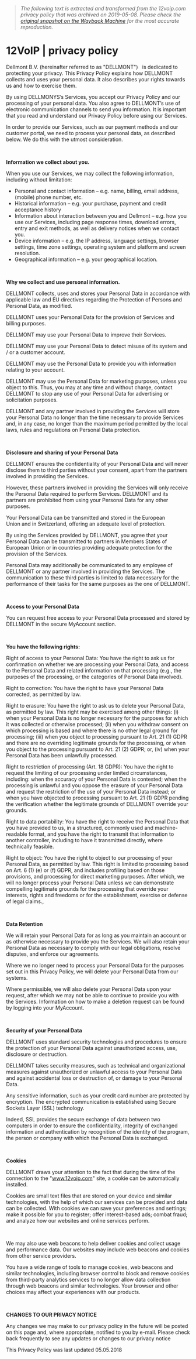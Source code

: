 > *The following text is extracted and transformed from the 12voip.com privacy policy that was archived on 2019-05-08. Please check the [original snapshot on the Wayback Machine](https://web.archive.org/web/20190508034300id_/https%3A//www.12voip.com/privacy) for the most accurate reproduction.*

# 12VoIP | privacy policy

Dellmont B.V. (hereinafter referred to as "DELLMONT")   is dedicated to protecting your privacy. This Privacy Policy explains how DELLMONT collects and uses your personal data. It also describes your rights towards us and how to exercise them.

By using DELLMONYS’s Services, you accept our Privacy Policy and our processing of your personal data. You also agree to DELLMONT’s use of electronic communication channels to send you information. It is important that you read and understand our Privacy Policy before using our Services.

In order to provide our Services, such as our payment methods and our customer portal, we need to process your personal data, as described below. We do this with the utmost consideration.

 

**Information we collect about you.**

When you use our Services, we may collect the following information, including without limitation:

  * Personal and contact information – e.g. name, billing, email address, (mobile) phone number, etc.
  * Historical information – e.g. your purchase, payment and credit acceptance history
  * Information about interaction between you and Dellmont – e.g. how you use our Services, including page response times, download errors, entry and exit methods, as well as delivery notices when we contact you.
  * Device information – e.g. the IP address, language settings, browser settings, time zone settings, operating system and platform and screen resolution.
  * Geographical information – e.g. your geographical location.

 

**Why we collect and use personal information.**

DELLMONT collects, uses and stores your Personal Data in accordance with applicable law and EU directives regarding the Protection of Persons and Personal Data, as modified.

DELLMONT uses your Personal Data for the provision of Services and billing purposes.

DELLMONT may use your Personal Data to improve their Services.

DELLMONT may use your Personal Data to detect misuse of its system and / or a customer account.

DELLMONT may use the Personal Data to provide you with information relating to your account.

DELLMONT may use the Personal Data for marketing purposes, unless you object to this. Thus, you may at any time and without charge, contact DELLMONT to stop any use of your Personal Data for advertising or solicitation purposes.

DELLMONT and any partner involved in providing the Services will store your Personal Data no longer than the time necessary to provide Services and, in any case, no longer than the maximum period permitted by the local laws, rules and regulations on Personal Data protection.

   

**Disclosure and sharing of your Personal Data**

DELLMONT ensures the confidentiality of your Personal Data and will never disclose them to third parties without your consent, apart from the partners involved in providing the Services.

However, these partners involved in providing the Services will only receive the Personal Data required to perform Services. DELLMONT and its partners are prohibited from using your Personal Data for any other purposes.

Your Personal Data can be transmitted and stored in the European Union and in Switzerland, offering an adequate level of protection.

By using the Services provided by DELLMONT, you agree that your Personal Data can be transmitted to partners in Members States of European Union or in countries providing adequate protection for the provision of the Services.

Personal Data may additionally be communicated to any employee of DELLMONT or any partner involved in providing the Services. The communication to these third parties is limited to data necessary for the performance of their tasks for the same purposes as the one of DELLMONT.

 

**Access to your Personal Data**

You can request free access to your Personal Data processed and stored by DELLMONT in the secure MyAccount section.

 

**You have the following rights:**

Right of access to your Personal Data: You have the right to ask us for confirmation on whether we are processing your Personal Data, and access to the Personal Data and related information on that processing (e.g., the purposes of the processing, or the categories of Personal Data involved).

Right to correction: You have the right to have your Personal Data corrected, as permitted by law.

Right to erasure: You have the right to ask us to delete your Personal Data, as permitted by law. This right may be exercised among other things: (i) when your Personal Data is no longer necessary for the purposes for which it was collected or otherwise processed; (ii) when you withdraw consent on which processing is based and where there is no other legal ground for processing; (iii) when you object to processing pursuant to Art. 21 (1) GDPR and there are no overriding legitimate grounds for the processing, or when you object to the processing pursuant to Art. 21 (2) GDPR; or, (iv) when your Personal Data has been unlawfully processed.

Right to restriction of processing (Art. 18 GDPR): You have the right to request the limiting of our processing under limited circumstances, including: when the accuracy of your Personal Data is contested; when the processing is unlawful and you oppose the erasure of your Personal Data and request the restriction of the use of your Personal Data instead; or when you have objected to processing pursuant to Art. 21 (1) GDPR pending the verification whether the legitimate grounds of DELLMONT override your grounds.

Right to data portability: You have the right to receive the Personal Data that you have provided to us, in a structured, commonly used and machine-readable format, and you have the right to transmit that information to another controller, including to have it transmitted directly, where technically feasible.

Right to object: You have the right to object to our processing of your Personal Data, as permitted by law. This right is limited to processing based on Art. 6 (1) (e) or (f) GDPR, and includes profiling based on those provisions, and processing for direct marketing purposes. After which, we will no longer process your Personal Data unless we can demonstrate compelling legitimate grounds for the processing that override your interests, rights and freedoms or for the establishment, exercise or defense of legal claims.,

 

**Data Retention**

We will retain your Personal Data for as long as you maintain an account or as otherwise necessary to provide you the Services. We will also retain your Personal Data as necessary to comply with our legal obligations, resolve disputes, and enforce our agreements.

Where we no longer need to process your Personal Data for the purposes set out in this Privacy Policy, we will delete your Personal Data from our systems.

Where permissible, we will also delete your Personal Data upon your request, after which we may not be able to continue to provide you with the Services. Information on how to make a deletion request can be found by logging into your MyAccount.

 

**Security of your Personal Data**

DELLMONT uses standard security technologies and procedures to ensure the protection of your Personal Data against unauthorized access, use, disclosure or destruction.

DELLMONT takes security measures, such as technical and organizational measures against unauthorized or unlawful access to your Personal Data and against accidental loss or destruction of, or damage to your Personal Data.

Any sensitive information, such as your credit card number are protected by encryption. The encrypted communication is established using Secure Sockets Layer (SSL) technology.

Indeed, SSL provides the secure exchange of data between two computers in order to ensure the confidentiality, integrity of exchanged information and authentication by recognition of the identity of the program, the person or company with which the Personal Data is exchanged.

 

**Cookies**

DELLMONT draws your attention to the fact that during the time of the connection to the "www.12voip.com" site, a cookie can be automatically installed.

Cookies are small text files that are stored on your device and similar technologies, with the help of which our services can be provided and data can be collected. With cookies we can save your preferences and settings; make it possible for you to register; offer interest-based ads; combat fraud; and analyze how our websites and online services perform.

 

We may also use web beacons to help deliver cookies and collect usage and performance data. Our websites may include web beacons and cookies from other service providers.

You have a wide range of tools to manage cookies, web beacons and similar technologies, including browser control to block and remove cookies from third-party analytics services to no longer allow data collection through web beacons and similar technologies. Your browser and other choices may affect your experiences with our products.

 

**CHANGES TO OUR PRIVACY NOTICE**

Any changes we may make to our privacy policy in the future will be posted on this page and, where appropriate, notified to you by e-mail. Please check back frequently to see any updates or changes to our privacy notice

This Privacy Policy was last updated 05.05.2018
